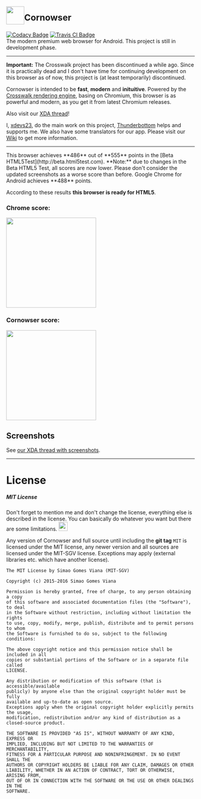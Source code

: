 # <img src="https://raw.githubusercontent.com/xdevs23/Cornowser/master/img/icons/icon_m_downsized.png" width="48" /><sup>Cornowser</sup>
[![Codacy Badge](https://api.codacy.com/project/badge/Grade/e26b6905697d4fdfb2a00d6db25decd3)](https://www.codacy.com/app/xdevs23/Cornowser?utm_source=github.com&amp;utm_medium=referral&amp;utm_content=xdevs23/Cornowser&amp;utm_campaign=Badge_Grade)
[![Travis CI Badge](https://travis-ci.org/xdevs23/Cornowser.svg)](https://travis-ci.org/)<br />
The modern premium web browser for Android. This project is still in development phase.


<hr />

**Important:** The Crosswalk project has been discontinued a while ago. Since it is practically dead and I don't have time for continuing development on this browser as of now, this project is (at least temporarily) discontinued.

Cornowser is intended to be **fast**, **modern** and **inituitive**.
Powered by the [Crosswalk rendering engine](http://crosswalk-project.org), basing on Chromium, this browser is as powerful and modern, as you get it from latest Chromium releases.

Also visit our [XDA thread](http://forum.xda-developers.com/android/apps-games/app-cornowser-t3287890)!

I, [xdevs23](http://github.com/xdevs23), do the main work on this project, [Thunderbottom](http://github.com/Thunderbottom) helps and supports me. We also have some translators for our app. Please visit our [Wiki](https://github.com/xdevs23/Cornowser/wiki) to get more information.


<hr />
This browser achieves **486** out of **555** points in the [Beta HTML5Test](http://beta.html5test.com).
**Note:** due to changes in the Beta HTML5 Test, all scores are now lower. Please don't consider the updated screenshots as a worse score than before.
Google Chrome for Android achieves **488** points.

According to these results **this browser is ready for HTML5**.

### Chrome score:
<img src="https://github.com/xdevs23/Cornowser/raw/screenshots/chrome52html5test.png" width="240" />

### Cornowser score:
<img src="https://github.com/xdevs23/Cornowser/raw/screenshots/cornowser1094html5test.png" width="240" />

## Screenshots

See [our XDA thread with screenshots](http://forum.xda-developers.com/devdb/project/?id=13347#screenshots).

<hr />

# License

##### MIT License

Don't forget to mention me and don't change the license, everything else is described in the license. You can basically do whatever you want but there are some limitations. <img src="http://emojipedia-us.s3.amazonaws.com/cache/a3/22/a32265bb1e91b1f642f53fc4f4edb5cc.png" width="24" />

Any version of Cornowser and full source until including the **git tag** <code>MIT</code> is licensed under the MIT license, any newer version and all sources are licensed under the MIT-SGV license. Exceptions may apply (external libraries etc. which have another license).

```
The MIT License by Simao Gomes Viana (MIT-SGV)

Copyright (c) 2015-2016 Simao Gomes Viana

Permission is hereby granted, free of charge, to any person obtaining a copy
of this software and associated documentation files (the "Software"), to deal
in the Software without restriction, including without limitation the rights
to use, copy, modify, merge, publish, distribute and to permit persons to whom
the Software is furnished to do so, subject to the following conditions:

The above copyright notice and this permission notice shall be included in all
copies or substantial portions of the Software or in a separate file called
LICENSE.

Any distribution or modification of this software (that is accessible/available
publicly) by anyone else than the original copyright holder must be fully
available and up-to-date as open source.
Exceptions apply when the original copyright holder explicitly permits the usage,
modification, redistribution and/or any kind of distribution as a closed-source product.

THE SOFTWARE IS PROVIDED "AS IS", WITHOUT WARRANTY OF ANY KIND, EXPRESS OR
IMPLIED, INCLUDING BUT NOT LIMITED TO THE WARRANTIES OF MERCHANTABILITY,
FITNESS FOR A PARTICULAR PURPOSE AND NONINFRINGEMENT. IN NO EVENT SHALL THE
AUTHORS OR COPYRIGHT HOLDERS BE LIABLE FOR ANY CLAIM, DAMAGES OR OTHER
LIABILITY, WHETHER IN AN ACTION OF CONTRACT, TORT OR OTHERWISE, ARISING FROM,
OUT OF OR IN CONNECTION WITH THE SOFTWARE OR THE USE OR OTHER DEALINGS IN THE
SOFTWARE.
```
